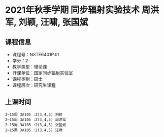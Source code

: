# 2021年秋季学期 同步辐射实验技术 周洪军, 刘颖, 汪啸, 张国斌






## 课程信息

- 课程号：NSTE6401P.01
- 学分：2
- 教学类型：理论课
- 开课单位：国家同步辐射实验室
- 课程类别：硕士
- 课程层次：研究生课程

## 上课时间

```
2~15周 3A105 :2(3,4,5) 刘颖
2~15周 3A105 :2(3,4,5) 周洪军
2~15周 3A105 :2(3,4,5) 张国斌
2~15周 3A105 :2(3,4,5) 汪啸
```

